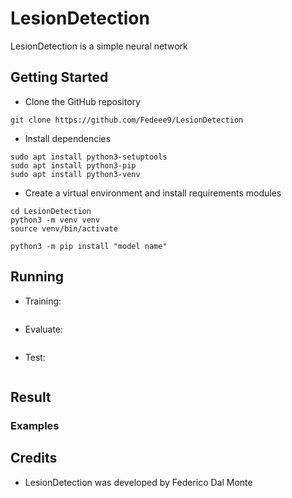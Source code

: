 # LesionDetection
LesionDetection is a simple neural network 

## Getting Started

* Clone the GitHub repository
```
git clone https://github.com/Fedeee9/LesionDetection
```

* Install dependencies
```
sudo apt install python3-setuptools
sudo apt install python3-pip
sudo apt install python3-venv
```

* Create a virtual environment and install requirements modules
```
cd LesionDetection
python3 -m venv venv
source venv/bin/activate

python3 -m pip install "model name"
```

## Running
* Training:
```

```
* Evaluate:
```

```
* Test:
```

```

## Result

### Examples



## Credits
* LesionDetection was developed by Federico Dal Monte
